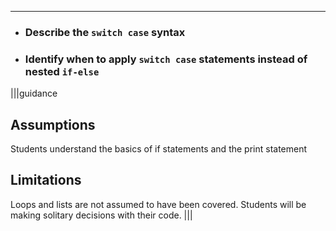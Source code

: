 ---

* ### Describe the `switch case` syntax
* ### Identify when to apply `switch case` statements instead of nested `if-else`

|||guidance
## Assumptions
Students understand the basics of if statements and the print statement

## Limitations
Loops and lists are not assumed to have been covered. Students will be making solitary decisions with their code.
|||
